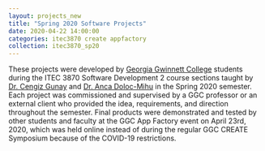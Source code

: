 ```yaml
---
layout: projects_new
title: "Spring 2020 Software Projects"
date: 2020-04-22 14:00:00
categories: itec3870 create appfactory
collection: itec3870_sp20
---
```


These projects were developed by [Georgia Gwinnett College][ggc]
students during the ITEC 3870 Software Development 2 course sections
taught by [Dr. Cengiz Gunay][gunay-ggc]
and [Dr. Anca Doloc-Mihu][doloc-ggc] in the Spring 2020 semester. Each
project was commissioned and supervised by a GGC professor or an
external client who provided the idea, requirements, and direction
throughout the semester. Final products were demonstrated and tested
by other students and faculty at the GGC App Factory event on April
23rd, 2020, which was held online instead of during the regular GGC
CREATE Symposium because of the COVID-19 restrictions.

[ggc]: http://www.ggc.edu
[gunay-ggc]: http://www.ggc.edu/about-ggc/directory/cengiz-gunay
[doloc-ggc]: http://www.ggc.edu/about-ggc/directory/anca-doloc-mihu
